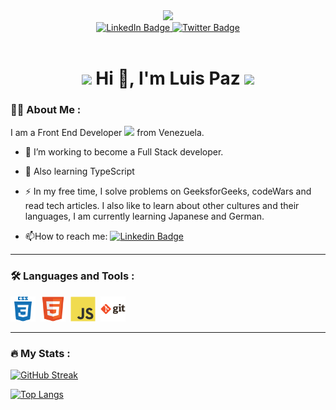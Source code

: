 
<div id="header" align="center">
  <img src="https://media.giphy.com/media/M9gbBd9nbDrOTu1Mqx/giphy.gif" width="100"/>
  <div id="badges">
  <a href="https://www.linkedin.com/in/pazispeace/">
    <img src="https://img.shields.io/badge/LinkedIn-blue?style=for-the-badge&logo=linkedin&logoColor=white" alt="LinkedIn Badge"/>
  </a>
  <a href="https://twitter.com/pazispeace">
    <img src="https://img.shields.io/badge/Twitter-blue?style=for-the-badge&logo=twitter&logoColor=white" alt="Twitter Badge"/>
  </a>
</div>
  <img src="https://komarev.com/ghpvc/?username=pazispeace&style=flat-square&color=blue" alt=""/>
  <h1>
        <img src="https://media.giphy.com/media/HwBlFQZFcAoUcPHZdX/giphy.gif" width="100" height="auto"/>
 Hi 👋, I'm Luis Paz
    <img src="https://media.giphy.com/media/HwBlFQZFcAoUcPHZdX/giphy.gif" width="100" height="auto"/>
</h1>
</div>


### :man_technologist: About Me :
I am a Front End Developer <img src="https://media.giphy.com/media/WUlplcMpOCEmTGBtBW/giphy.gif" width="30"> from Venezuela.

- :telescope: I’m working to become a Full Stack developer.

- :seedling: Also learning TypeScript

- :zap: In my free time, I solve problems on GeeksforGeeks, codeWars and read tech articles. I also like to learn about other cultures and their languages, I am currently learning Japanese and German.

- :mailbox:How to reach me: [![Linkedin Badge](https://img.shields.io/badge/-Pazispeace-blue?style=flat&logo=Linkedin&logoColor=white)](https://www.linkedin.com/in/pazispeace/)

---

### :hammer_and_wrench: Languages and Tools :

<div>
  <img src="https://github.com/devicons/devicon/blob/master/icons/css3/css3-plain-wordmark.svg"  title="CSS3" alt="CSS" width="40" height="40"/>&nbsp;
  <img src="https://github.com/devicons/devicon/blob/master/icons/html5/html5-original.svg" title="HTML5" alt="HTML" width="40" height="40"/>&nbsp;
  <img src="https://github.com/devicons/devicon/blob/master/icons/javascript/javascript-original.svg" title="JavaScript" alt="JavaScript" width="40" height="40"/>&nbsp;
  <img src="https://github.com/devicons/devicon/blob/master/icons/git/git-original-wordmark.svg" title="Git" **alt="Git" width="40" height="40"/>
</div>

---

### :fire: My Stats :

[![GitHub Streak](https://github-readme-streak-stats.herokuapp.com?user=Pazispeace&theme=dark)](https://git.io/streak-stats)

[![Top Langs](https://github-readme-stats.vercel.app/api/top-langs/?username=Pazispeace&layout=compact&theme=dark)](https://github.com/Pazispeace/github-readme-stats)

